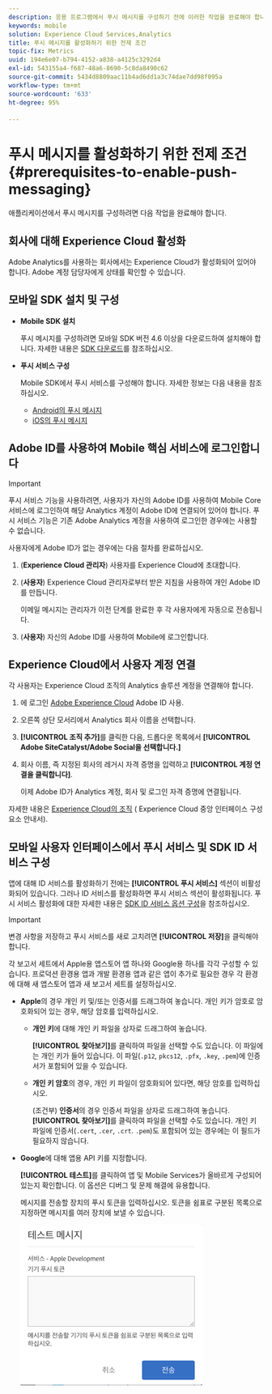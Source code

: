 ```yaml
---
description: 응용 프로그램에서 푸시 메시지를 구성하기 전에 이러한 작업을 완료해야 합니다.
keywords: mobile
solution: Experience Cloud Services,Analytics
title: 푸시 메시지를 활성화하기 위한 전제 조건
topic-fix: Metrics
uuid: 194e6e07-b794-4152-a838-a4125c3292d4
exl-id: 543155a4-f687-48a6-8690-5c8da8490c62
source-git-commit: 5434d8809aac11b4ad6dd1a3c74dae7dd98f095a
workflow-type: tm+mt
source-wordcount: '633'
ht-degree: 95%

---
```


# 푸시 메시지를 활성화하기 위한 전제 조건 {#prerequisites-to-enable-push-messaging}

애플리케이션에서 푸시 메시지를 구성하려면 다음 작업을 완료해야 합니다.

## 회사에 대해 Experience Cloud 활성화

Adobe Analytics를 사용하는 회사에서는 Experience Cloud가 활성화되어 있어야 합니다. Adobe 계정 담당자에게 상태를 확인할 수 있습니다.

## 모바일 SDK 설치 및 구성

* **Mobile SDK 설치**

   푸시 메시지를 구성하려면 모바일 SDK 버전 4.6 이상을 다운로드하여 설치해야 합니다. 자세한 내용은 [SDK 다운로드](/help/using/c-manage-app-settings/c-mob-confg-app/t-config-analytics/download-sdk.md)를 참조하십시오.

* **푸시 서비스 구성**

   Mobile SDK에서 푸시 서비스를 구성해야 합니다.
자세한 정보는 다음 내용을 참조하십시오.

   * [Android의 푸시 메시지](/help/android/messaging-main/push-messaging/push-messaging.md)
   * [iOS의 푸시 메시지](/help/ios/messaging-main/push-messaging/push-messaging.md)

## Adobe ID를 사용하여 Mobile 핵심 서비스에 로그인합니다

>[!IMPORTANT]
>
>푸시 서비스 기능을 사용하려면, 사용자가 자신의 Adobe ID를 사용하여 Mobile Core 서비스에 로그인하여 해당 Analytics 계정이 Adobe ID에 연결되어 있어야 합니다. 푸시 서비스 기능은 기존 Adobe Analytics 계정을 사용하여 로그인한 경우에는 사용할 수 없습니다.

사용자에게 Adobe ID가 없는 경우에는 다음 절차를 완료하십시오.

1. (**Experience Cloud 관리자**) 사용자를 Experience Cloud에 초대합니다.

1. (**사용자**) Experience Cloud 관리자로부터 받은 지침을 사용하여 개인 Adobe ID를 만듭니다.

   이메일 메시지는 관리자가 이전 단계를 완료한 후 각 사용자에게 자동으로 전송됩니다.

1. (**사용자**) 자신의 Adobe ID를 사용하여 Mobile에 로그인합니다.

## Experience Cloud에서 사용자 계정 연결

각 사용자는 Experience Cloud 조직의 Analytics 솔루션 계정을 연결해야 합니다.

1. 에 로그인 [Adobe Experience Cloud](https://experience.adobe.com) Adobe ID 사용.

1. 오른쪽 상단 모서리에서 Analytics 회사 이름을 선택합니다.

1. **[!UICONTROL 조직 추가]**&#x200B;를 클릭한 다음, 드롭다운 목록에서 **[!UICONTROL Adobe SiteCatalyst/Adobe Social을 선택합니다.]**

1. 회사 이름, 즉 지정된 회사의 레거시 자격 증명을 입력하고 **[!UICONTROL 계정 연결을 클릭합니다]**.

   이제 Adobe ID가 Analytics 계정, 회사 및 로그인 자격 증명에 연결됩니다.

자세한 내용은 [Experience Cloud의 조직](https://experienceleague.adobe.com/docs/core-services/interface/administration/organizations.html?lang=ko) ( Experience Cloud 중앙 인터페이스 구성 요소 안내서).

## 모바일 사용자 인터페이스에서 푸시 서비스 및 SDK ID 서비스 구성

앱에 대해 ID 서비스를 활성화하기 전에는 **[!UICONTROL 푸시 서비스]** 섹션이 비활성화되어 있습니다. 그러나 ID 서비스를 활성화하면 푸시 서비스 섹션이 활성화됩니다. 푸시 서비스 활성화에 대한 자세한 내용은 [SDK ID 서비스 옵션 구성](/help/using/c-manage-app-settings/c-mob-confg-app/t-config-visitor.md)을 참조하십시오.

>[!IMPORTANT]
>
>변경 사항을 저장하고 푸시 서비스를 새로 고치려면 **[!UICONTROL 저장]**&#x200B;을 클릭해야 합니다.
>
>각 보고서 세트에서 Apple용 앱스토어 앱 하나와 Google용 하나를 각각 구성할 수 있습니다. 프로덕션 환경용 앱과 개발 환경용 앱과 같은 앱이 추가로 필요한 경우 각 환경에 대해 새 앱스토어 앱과 새 보고서 세트를 설정하십시오.

* **Apple**&#x200B;의 경우 개인 키 및/또는 인증서를 드래그하여 놓습니다. 개인 키가 암호로 암호화되어 있는 경우, 해당 암호를 입력하십시오.

   * **개인 키**&#x200B;에 대해 개인 키 파일을 상자로 드래그하여 놓습니다.

      **[!UICONTROL 찾아보기]**&#x200B;를 클릭하여 파일을 선택할 수도 있습니다. 이 파일에는 개인 키가 들어 있습니다. 이 파일(`.p12`, `pkcs12`, `.pfx`, `.key`, `.pem`)에 인증서가 포함되어 있을 수 있습니다.

   * **개인 키 암호**&#x200B;의 경우, 개인 키 파일이 암호화되어 있다면, 해당 암호를 입력하십시오.

      (조건부) **인증서**&#x200B;의 경우 인증서 파일을 상자로 드래그하여 놓습니다. **[!UICONTROL 찾아보기]**&#x200B;를 클릭하여 파일을 선택할 수도 있습니다. 개인 키 파일에 인증서(`.cert`, `.cer`, `.crt`. `.pem`)도 포함되어 있는 경우에는 이 필드가 필요하지 않습니다.

* **Google**&#x200B;에 대해 앱용 API 키를 지정합니다.

   **[!UICONTROL 테스트]**&#x200B;를 클릭하여 앱 및 Mobile Services가 올바르게 구성되어 있는지 확인합니다. 이 옵션은 디버그 및 문제 해결에 유용합니다.

   메시지를 전송할 장치의 푸시 토큰을 입력하십시오. 토큰을 쉼표로 구분된 목록으로 지정하면 메시지를 여러 장치에 보낼 수 있습니다.

   ![테스트 메시지 푸시](assets/push_test_list.png)
